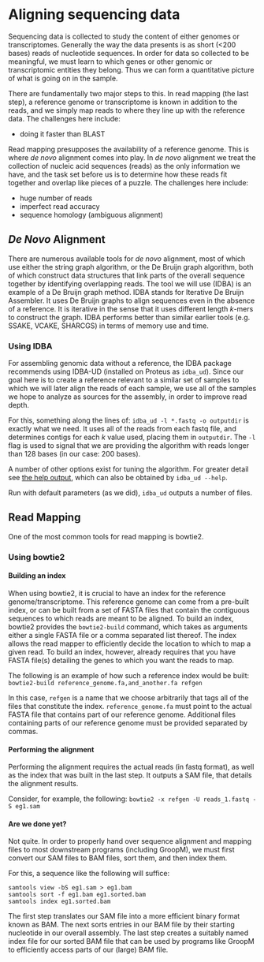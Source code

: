 # Aligning sequencing data

Sequencing data is collected to study the content of either genomes or
transcriptomes.
Generally the way the data presents is as short (<200 bases) reads of
nucleotide sequences.
In order for data so collected to be meaningful, we must learn to which
genes or other genomic or transcriptomic entities they belong.
Thus we can form a quantitative picture of what is going on in the sample.

There are fundamentally two major steps to this.
In read mapping (the last step), a reference genome or transcriptome is
known in addition to
the reads, and we simply map reads to where they line up with the reference data.
The challenges here include:
* doing it faster than BLAST

Read mapping presupposes the availability of a reference genome.
This is where *de novo* alignment comes into play.
In *de novo* alignment we treat the collection of nucleic acid sequences
(reads) as the only information we have, and the task set before us is to
determine how these reads fit together and overlap like pieces of a puzzle.
The challenges here include:
* huge number of reads
* imperfect read accuracy
* sequence homology (ambiguous alignment)

## *De Novo* Alignment

There are numerous available tools for *de novo* alignment, most of which
use either the string graph algorithm, or the De Bruijn graph algorithm,
both of which construct data structures that link parts of the overall
sequence together by identifying overlapping reads.
The tool we will use (IDBA) is an example of a De Bruijn graph method.
IDBA stands for Iterative De Bruijn Assembler.
It uses De Bruijn graphs to align sequences even in the absence of
a reference.
It is iterative in the sense that it uses different length $k$-mers to
construct the graph.
IDBA performs better than similar earlier tools (e.g. SSAKE, VCAKE,
SHARCGS) in terms of memory use and time.

### Using IDBA

For assembling genomic data without a reference, the IDBA package recommends
using IDBA-UD (installed on Proteus as `idba_ud`).
Since our goal here is to create a reference relevant to a similar set of
samples to which we will later align the reads of each sample, we use all of
the samples we hope to analyze as sources for the assembly, in order to
improve read depth.

For this, something along the lines of:
`idba_ud -l *.fastq -o outputdir`
is exactly what we need.
It uses all of the reads from each fastq file, and determines contigs for
each $k$ value used, placing them in `outputdir`.
The `-l` flag is used to signal that we are providing the algorithm with
reads longer than 128 bases (in our case: 200 bases).

A number of other options exist for tuning the algorithm.
For greater detail see [the help output](idba_ud.help), which can also be
obtained by `idba_ud --help`.

Run with default parameters (as we did), `idba_ud` outputs a number of
files.

## Read Mapping

One of the most common tools for read mapping is bowtie2.

### Using bowtie2

#### Building an index

When using bowtie2, it is crucial to have an index for the reference
genome/transcriptome.
This reference genome can come from a pre-built index, or can be built from
a set of FASTA files that contain the contiguous sequences to which reads
are meant to be aligned.
To build an index, bowtie2 provides the `bowtie2-build` command, which
takes as arguments either a single FASTA file or a comma separated list
thereof.
The index allows the read mapper to efficiently decide the location to which
to map a given read.
To build an index, however, already requires that you have FASTA file(s)
detailing the genes to which you want the reads to map.

The following is an example of how such a reference index would be built:
`bowtie2-build reference_genome.fa,and_another.fa refgen`

In this case, `refgen` is a name that we choose arbitrarily that tags all of
the files that constitute the index.
`reference_genome.fa` must point to the actual FASTA file that contains
part of our reference genome.
Additional files containing parts of our reference genome must be provided
separated by commas.

#### Performing the alignment

Performing the alignment requires the actual reads (in fastq format), as
well as the index that was built in the last step.
It outputs a SAM file, that details the alignment results.

Consider, for example, the following:
`bowtie2 -x refgen -U reads_1.fastq -S eg1.sam`

#### Are we done yet?

Not quite.
In order to properly hand over sequence alignment and mapping files to most
downstream programs (including GroopM), we must first convert our SAM files
to BAM files, sort them, and then index them.

For this, a sequence like the following will suffice:
```
samtools view -bS eg1.sam > eg1.bam
samtools sort -f eg1.bam eg1.sorted.bam
samtools index eg1.sorted.bam
```

The first step translates our SAM file into a more efficient binary format
known as BAM.
The next sorts entries in our BAM file by their starting nucleotide in our
overall assembly.
The last step creates a suitably named index file for our sorted BAM file
that can be used by programs like GroopM to efficiently access parts of our
(large) BAM file.
